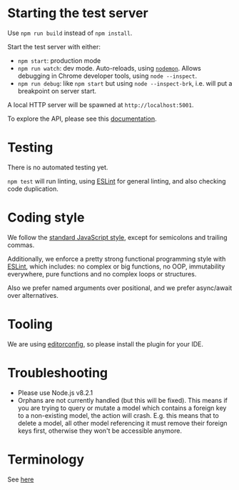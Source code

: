# Starting the test server

Use `npm run build` instead of `npm install`.

Start the test server with either:
  - `npm start`: production mode
  - `npm run watch`: dev mode.
    Auto-reloads, using [`nodemon`](https://github.com/remy/nodemon).
    Allows debugging in Chrome developer tools, using `node --inspect`.
  - `npm run debug`: like `npm start` but using `node --inspect-brk`,
    i.e. will put a breakpoint on server start.

A local HTTP server will be spawned at `http://localhost:5001`.

To explore the API, please see this [documentation](docs/graphql.md).

# Testing

There is no automated testing yet.

`npm test` will run linting, using [ESLint](http://eslint.org/)
for general linting,
and also checking code duplication.

# Coding style

We follow the [standard JavaScript style](https://standardjs.com), except
for semicolons and trailing commas.

Additionally, we enforce a pretty strong functional programming style with
[ESLint](http://eslint.org/), which includes: no complex or big functions,
no OOP, immutability everywhere, pure functions and no complex loops
or structures.

Also we prefer named arguments over positional, and we prefer async/await
over alternatives.

# Tooling

We are using [editorconfig](http://editorconfig.org/), so please install the plugin for your IDE.

# Troubleshooting

  - Please use Node.js v8.2.1
  - Orphans are not currently handled (but this will be fixed).
    This means if you are trying to query or mutate a model which contains a
    foreign key to a non-existing model, the action will crash.
    E.g. this means that to delete a model, all other model referencing it must
    remove their foreign keys first, otherwise they won't be accessible anymore.

# Terminology

See [here](docs/terminology.md)
